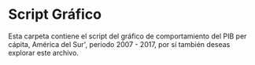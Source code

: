 # Script Gráfico

Esta carpeta contiene el script del gráfico de comportamiento del PIB per cápita, América del Sur', periodo 2007 - 2017, 
por sí también deseas explorar este archivo.
